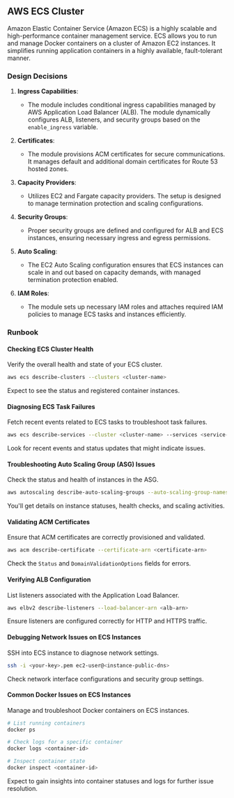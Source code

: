 ## AWS ECS Cluster

Amazon Elastic Container Service (Amazon ECS) is a highly scalable and high-performance container management service. ECS allows you to run and manage Docker containers on a cluster of Amazon EC2 instances. It simplifies running application containers in a highly available, fault-tolerant manner.

### Design Decisions

1. **Ingress Capabilities**:
    - The module includes conditional ingress capabilities managed by AWS Application Load Balancer (ALB). The module dynamically configures ALB, listeners, and security groups based on the `enable_ingress` variable.
   
2. **Certificates**:
    - The module provisions ACM certificates for secure communications. It manages default and additional domain certificates for Route 53 hosted zones.

3. **Capacity Providers**:
    - Utilizes EC2 and Fargate capacity providers. The setup is designed to manage termination protection and scaling configurations.

4. **Security Groups**:
    - Proper security groups are defined and configured for ALB and ECS instances, ensuring necessary ingress and egress permissions.

5. **Auto Scaling**:
    - The EC2 Auto Scaling configuration ensures that ECS instances can scale in and out based on capacity demands, with managed termination protection enabled.

6. **IAM Roles**:
    - The module sets up necessary IAM roles and attaches required IAM policies to manage ECS tasks and instances efficiently.

### Runbook

#### Checking ECS Cluster Health

Verify the overall health and state of your ECS cluster.

```sh
aws ecs describe-clusters --clusters <cluster-name>
```
Expect to see the status and registered container instances.

#### Diagnosing ECS Task Failures

Fetch recent events related to ECS tasks to troubleshoot task failures.

```sh
aws ecs describe-services --cluster <cluster-name> --services <service-name>
```
Look for recent events and status updates that might indicate issues.

#### Troubleshooting Auto Scaling Group (ASG) Issues

Check the status and health of instances in the ASG.

```sh
aws autoscaling describe-auto-scaling-groups --auto-scaling-group-names <asg-name>
```
You'll get details on instance statuses, health checks, and scaling activities.

#### Validating ACM Certificates

Ensure that ACM certificates are correctly provisioned and validated.

```sh
aws acm describe-certificate --certificate-arn <certificate-arn>
```
Check the `Status` and `DomainValidationOptions` fields for errors.

#### Verifying ALB Configuration

List listeners associated with the Application Load Balancer.

```sh
aws elbv2 describe-listeners --load-balancer-arn <alb-arn>
```
Ensure listeners are configured correctly for HTTP and HTTPS traffic.

#### Debugging Network Issues on ECS Instances

SSH into ECS instance to diagnose network settings.

```sh
ssh -i <your-key>.pem ec2-user@<instance-public-dns>
```
Check network interface configurations and security group settings.

#### Common Docker Issues on ECS Instances

Manage and troubleshoot Docker containers on ECS instances.

```sh
# List running containers
docker ps

# Check logs for a specific container
docker logs <container-id>

# Inspect container state
docker inspect <container-id>
```
Expect to gain insights into container statuses and logs for further issue resolution.

